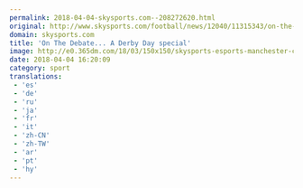 ```yaml
---
permalink: 2018-04-04-skysports.com--208272620.html
original: http://www.skysports.com/football/news/12040/11315343/on-the-debate-a-derby-day-special
domain: skysports.com
title: 'On The Debate... A Derby Day special'
image: http://e0.365dm.com/18/03/150x150/skysports-esports-manchester-city_4253332.jpg
date: 2018-04-04 16:20:09
category: sport
translations: 
 - 'es'
 - 'de'
 - 'ru'
 - 'ja'
 - 'fr'
 - 'it'
 - 'zh-CN'
 - 'zh-TW'
 - 'ar'
 - 'pt'
 - 'hy'
---
```


